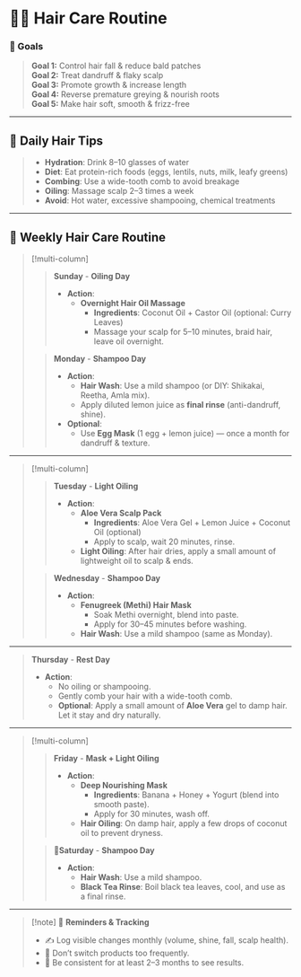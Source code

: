 # 💇‍♀️ Hair Care Routine

### 🎯 Goals

> **Goal 1:** Control hair fall & reduce bald patches  
> **Goal 2:** Treat dandruff & flaky scalp  
> **Goal 3:** Promote growth & increase length  
> **Goal 4:** Reverse premature greying & nourish roots  
> **Goal 5:** Make hair soft, smooth & frizz-free  

---

## 🪷 Daily Hair Tips

> - **Hydration**: Drink 8–10 glasses of water  
> - **Diet**: Eat protein-rich foods (eggs, lentils, nuts, milk, leafy greens)  
> - **Combing**: Use a wide-tooth comb to avoid breakage  
> - **Oiling**: Massage scalp 2–3 times a week  
> - **Avoid**: Hot water, excessive shampooing, chemical treatments  

---

## 📅 Weekly Hair Care Routine

> [!multi-column]
>
>> **Sunday** - **Oiling Day**  
>> - **Action**:  
>>    - **Overnight Hair Oil Massage**  
>>      - **Ingredients**: Coconut Oil + Castor Oil (optional: Curry Leaves)  
>>      - Massage your scalp for 5–10 minutes, braid hair, leave oil overnight.  
>
>> **Monday** - **Shampoo Day**  
>> - **Action**:  
>>    - **Hair Wash**: Use a mild shampoo (or DIY: Shikakai, Reetha, Amla mix).  
>>    - Apply diluted lemon juice as **final rinse** (anti-dandruff, shine).  
>> - **Optional**:  
>>    - Use **Egg Mask** (1 egg + lemon juice) — once a month for dandruff & texture.  

---

> [!multi-column]
> 
>> **Tuesday** - **Light Oiling**  
>> - **Action**:  
>>     - **Aloe Vera Scalp Pack**  
>>         - **Ingredients**: Aloe Vera Gel + Lemon Juice + Coconut Oil (optional)  
>>         - Apply to scalp, wait 20 minutes, rinse.  
>>     - **Light Oiling**: After hair dries, apply a small amount of lightweight oil to scalp & ends.  
>
>> **Wednesday** - **Shampoo Day**  
>> - **Action**:  
>>     - **Fenugreek (Methi) Hair Mask**  
>>         - Soak Methi overnight, blend into paste.  
>>         - Apply for 30–45 minutes before washing.  
>>     - **Hair Wash**: Use a mild shampoo (same as Monday).  

---

> **Thursday** - **Rest Day**  
> - **Action**:  
>     - No oiling or shampooing.  
>     - Gently comb your hair with a wide-tooth comb.  
>     - **Optional**: Apply a small amount of **Aloe Vera** gel to damp hair. Let it stay and dry naturally.  

---

> [!multi-column]
>
>> **Friday** - **Mask + Light Oiling**  
>> - **Action**:  
>>    - **Deep Nourishing Mask**  
>>        - **Ingredients**: Banana + Honey + Yogurt (blend into smooth paste).  
>>        - Apply for 30 minutes, wash off.  
>>    - **Hair Oiling**: On damp hair, apply a few drops of coconut oil to prevent dryness.  
>
>> 🍵**Saturday** - **Shampoo Day**  
>> - **Action**:  
>>    - **Hair Wash**: Use a mild shampoo.  
>>    - **Black Tea Rinse**: Boil black tea leaves, cool, and use as a final rinse.  

---

> [!note] 📝 **Reminders & Tracking**  
> - ✍️ Log visible changes monthly (volume, shine, fall, scalp health).  
> - 🧴 Don’t switch products too frequently.  
> - 🌱 Be consistent for at least 2–3 months to see results.  